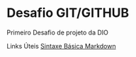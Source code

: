 # Desafio GIT/GITHUB
Primeiro Desafio de projeto da DIO

Links Úteis
[Sintaxe Básica Markdown](https://www.markdownguide.org/basic-syntax/)
